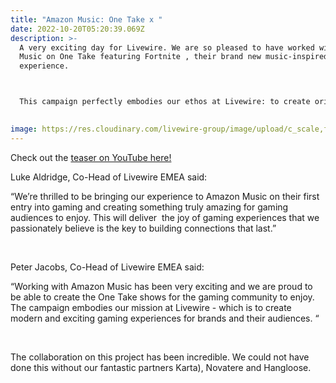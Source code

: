 ```yaml
---
title: "Amazon Music: One Take x "
date: 2022-10-20T05:20:39.069Z
description: >-
  A very exciting day for Livewire. We are so pleased to have worked with Amazon
  Music on One Take featuring Fortnite , their brand new music-inspired gaming
  experience.  



  This campaign perfectly embodies our ethos at Livewire: to create original, memorable brand experiences that provide value to the gaming audience and deliver brand outcomes.  

   
image: https://res.cloudinary.com/livewire-group/image/upload/c_scale,f_auto,q_auto,w_580/v1666244128/AMU-Static_lku9qr.png
---
```

Check out the [teaser on YouTube here!](https://www.youtube.com/watch?v=2ABiU_D24pQ)



Luke Aldridge, Co-Head of Livewire EMEA said: 

“We’re thrilled to be bringing our experience to Amazon Music on their first entry into gaming and creating something truly amazing for gaming audiences to enjoy. This will deliver  the joy of gaming experiences that we passionately believe is the key to building connections that last.”  

  

Peter Jacobs, Co-Head of Livewire EMEA said: 

“Working with Amazon Music has been very exciting and we are proud to be able to create the One Take shows for the gaming community to enjoy. The campaign embodies our mission at Livewire - which is to create modern and exciting gaming experiences for brands and their audiences. “ 

  

The collaboration on this project has been incredible. We could not have done this without our fantastic partners Karta), Novatere and Hangloose. 

<!--EndFragment-->